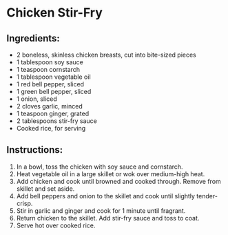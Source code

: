 # Chicken Stir-Fry

## Ingredients:

* 2 boneless, skinless chicken breasts, cut into bite-sized pieces
* 1 tablespoon soy sauce
* 1 teaspoon cornstarch
* 1 tablespoon vegetable oil
* 1 red bell pepper, sliced
* 1 green bell pepper, sliced
* 1 onion, sliced
* 2 cloves garlic, minced
* 1 teaspoon ginger, grated
* 2 tablespoons stir-fry sauce
* Cooked rice, for serving

## Instructions:

1. In a bowl, toss the chicken with soy sauce and cornstarch.
2. Heat vegetable oil in a large skillet or wok over medium-high heat.
3. Add chicken and cook until browned and cooked through. Remove from skillet and set aside.
4. Add bell peppers and onion to the skillet and cook until slightly tender-crisp.
5. Stir in garlic and ginger and cook for 1 minute until fragrant.
6. Return chicken to the skillet. Add stir-fry sauce and toss to coat.
7. Serve hot over cooked rice.